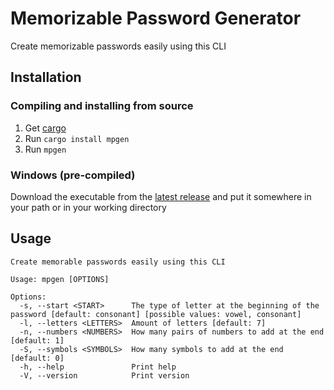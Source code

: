# Memorizable Password Generator
Create memorizable passwords easily using this CLI

## Installation
### Compiling and installing from source
1. Get [cargo](https://doc.rust-lang.org/cargo/getting-started/installation.html)
2. Run `cargo install mpgen`
3. Run `mpgen`

### Windows (pre-compiled)
Download the executable from the [latest release](https://github.com/Antosser/memorizable-password-generator/releases/latest) and put it somewhere in your path or in your working directory

## Usage
```
Create memorable passwords easily using this CLI

Usage: mpgen [OPTIONS]

Options:
  -s, --start <START>      The type of letter at the beginning of the password [default: consonant] [possible values: vowel, consonant]
  -l, --letters <LETTERS>  Amount of letters [default: 7]
  -n, --numbers <NUMBERS>  How many pairs of numbers to add at the end [default: 1]
  -S, --symbols <SYMBOLS>  How many symbols to add at the end [default: 0]
  -h, --help               Print help
  -V, --version            Print version
```
